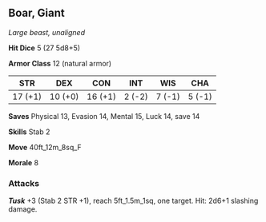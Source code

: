 ## Boar, Giant

*Large beast, unaligned*

**Hit Dice** 5 (27 5d8+5)

**Armor Class** 12 (natural armor)

| STR     | DEX     | CON     | INT     | WIS     | CHA     |
|---------|---------|---------|---------|---------|---------|
| 17 (+1) | 10 (+0) | 16 (+1) |  2 (-2) |  7 (-1) |  5 (-1) |

**Saves** Physical 13, Evasion 14, Mental 15, Luck 14, save 14

**Skills** Stab 2

**Move** 40ft\_12m\_8sq\_F

**Morale** 8

### Attacks

***Tusk*** +3 (Stab 2 STR +1), reach 5ft\_1.5m\_1sq, one target. Hit: 2d6+1 slashing damage.

